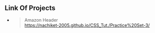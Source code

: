 
## Link Of Projects

- >  Amazon Header<br>https://nachiket-2005.github.io/CSS_Tut./Practice%20Set-3/
